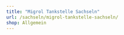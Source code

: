 ```yaml
---
title: "Migrol Tankstelle Sachseln"
url: /sachseln/migrol-tankstelle-sachseln/
shop: Allgemein
---
```

